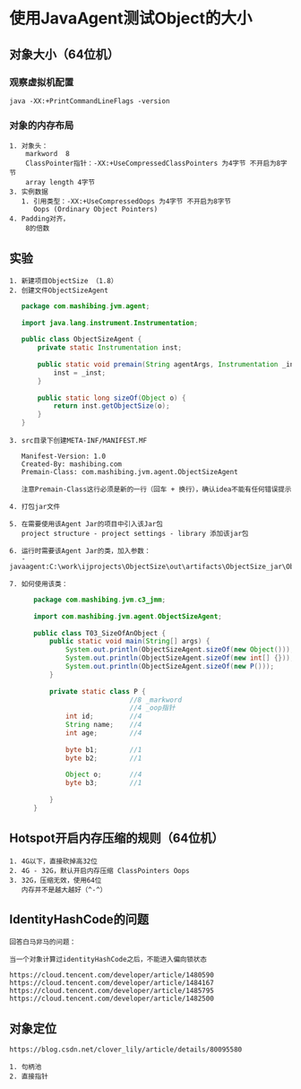 # 使用JavaAgent测试Object的大小

## 对象大小（64位机）

### 观察虚拟机配置
    java -XX:+PrintCommandLineFlags -version

### 对象的内存布局
    1. 对象头：
        markword  8
        ClassPointer指针：-XX:+UseCompressedClassPointers 为4字节 不开启为8字节
        array length 4字节
    3. 实例数据
       1. 引用类型：-XX:+UseCompressedOops 为4字节 不开启为8字节 
          Oops (Ordinary Object Pointers)
    4. Padding对齐，
        8的倍数

## 实验
    1. 新建项目ObjectSize （1.8）
    2. 创建文件ObjectSizeAgent

```java
   package com.mashibing.jvm.agent;
   
   import java.lang.instrument.Instrumentation;
   
   public class ObjectSizeAgent {
       private static Instrumentation inst;
   
       public static void premain(String agentArgs, Instrumentation _inst) {
           inst = _inst;
       }
   
       public static long sizeOf(Object o) {
           return inst.getObjectSize(o);
       }
   }
   ```
    3. src目录下创建META-INF/MANIFEST.MF
    
       Manifest-Version: 1.0
       Created-By: mashibing.com
       Premain-Class: com.mashibing.jvm.agent.ObjectSizeAgent
    
       注意Premain-Class这行必须是新的一行（回车 + 换行），确认idea不能有任何错误提示

    4. 打包jar文件

    5. 在需要使用该Agent Jar的项目中引入该Jar包
       project structure - project settings - library 添加该jar包

    6. 运行时需要该Agent Jar的类，加入参数：
       -javaagent:C:\work\ijprojects\ObjectSize\out\artifacts\ObjectSize_jar\ObjectSize.jar

    7. 如何使用该类：

```java
      package com.mashibing.jvm.c3_jmm;
      
      import com.mashibing.jvm.agent.ObjectSizeAgent;
      
      public class T03_SizeOfAnObject {
          public static void main(String[] args) {
              System.out.println(ObjectSizeAgent.sizeOf(new Object()));
              System.out.println(ObjectSizeAgent.sizeOf(new int[] {}));
              System.out.println(ObjectSizeAgent.sizeOf(new P()));
          }
      
          private static class P {
                              //8 _markword
                              //4 _oop指针
              int id;         //4
              String name;    //4
              int age;        //4
      
              byte b1;        //1
              byte b2;        //1
      
              Object o;       //4
              byte b3;        //1
      
          }
      }
   ```

## Hotspot开启内存压缩的规则（64位机）
    1. 4G以下，直接砍掉高32位
    2. 4G - 32G，默认开启内存压缩 ClassPointers Oops
    3. 32G，压缩无效，使用64位
       内存并不是越大越好（^-^）

## IdentityHashCode的问题
    回答白马非马的问题：
    
    当一个对象计算过identityHashCode之后，不能进入偏向锁状态
    
    https://cloud.tencent.com/developer/article/1480590
    https://cloud.tencent.com/developer/article/1484167
    https://cloud.tencent.com/developer/article/1485795
    https://cloud.tencent.com/developer/article/1482500

## 对象定位
    https://blog.csdn.net/clover_lily/article/details/80095580
    
    1. 句柄池
    2. 直接指针
